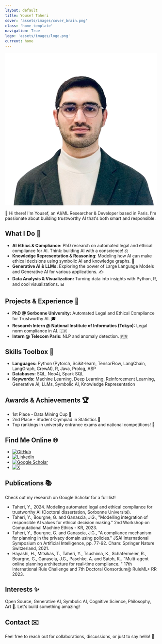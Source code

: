 ```yaml
---
layout: default
title: Yousef Taheri
cover: 'assets/images/cover_brain.png'
class: 'home-template'
navigation: True
logo: 'assets/images/logo.png'
current: home
---
```




<!--  Insert Your Photo Here -->
![Your Photo](/assets/images/portrait.png) <!-- Replace with your image path -->


👋 Hi there! I'm Yousef, an AI/ML Researcher & Developer based in Paris. I'm passionate about building trustworthy AI that's both smart and responsible.

## What I Do 🚀

*   **AI Ethics & Compliance:**  PhD research on automated legal and ethical compliance for AI.  Think: building AI with a conscience! ⚖️
*   **Knowledge Representation & Reasoning:**  Modeling how AI can make ethical decisions using symbolic AI and knowledge graphs. 🧠
*   **Generative AI & LLMs:**  Exploring the power of Large Language Models and Generative AI for various applications. ✍️
*   **Data Analysis & Visualization:**  Turning data into insights with Python, R, and cool visualizations. 📊

## Projects & Experience 💼

*   **PhD @ Sorbonne University:**  Automated Legal and Ethical Compliance for Trustworthy AI. 🎓
*   **Research Intern @ National Institute of Informatics (Tokyo):**  Legal norm compliance in AI.  🇯🇵
*   **Intern @ Telecom Paris:** NLP and anomaly detection. 🇫🇷

## Skills Toolbox 🧰

*   **Languages:** Python (Pytorch, Scikit-learn, TensorFlow, LangChain, LangGraph, CrewAI), R, Java, Prolog, ASP
*   **Databases:** SQL, Neo4j, Spark SQL
*   **Keywords:** Machine Learning, Deep Learning, Reinforcement Learning, Generative AI, LLMs, Symbolic AI, Knowledge Representation

## Awards & Achievements 🏆

*   1st Place - Data Mining Cup 🥇
*   2nd Place - Student Olympiad in Statistics 🥈
*   Top rankings in university entrance exams and national competitions! 💯

## Find Me Online 🌐


* [![GitHub](https://img.shields.io/badge/GitHub-Profile-blue?logo=github)](https://github.com/yousef-taheri)
* [![LinkedIn](https://img.shields.io/badge/LinkedIn-Profile-blue?logo=linkedin)](https://www.linkedin.com/in/yousef-taheri-0403205a/?_l=en_US)
* [![Google Scholar](https://img.shields.io/badge/GoogleScholar-Profile-blue?logo=googlescholar)](http://scholar.google.com/citations?user=IN72HckAAAAJ)
* [![X](https://img.shields.io/badge/X-Account-blue?logo=x)](https://x.com/youseftaherii)




## Publications 📚

Check out my research on Google Scholar for a full list!

*   Taheri, Y., 2024. Modeling automated legal and ethical compliance for trustworthy AI (Doctoral dissertation, Sorbonne Université).
*   Taheri, Y., Bourgne, G. and Ganascia, J.G., "Modelling integration of responsible AI values for ethical decision making." 2nd Workshop on Computational Machine Ethics - KR, 2023.
*   Taheri, Y., Bourgne, G. and Ganascia, J.G., "A compliance mechanism for planning in the privacy domain using policies." JSAI International Symposium on Artificial Intelligence, pp. 77-92. Cham: Springer Nature Switzerland, 2021.
*   Hayashi, H., Mitsikas, T., Taheri, Y., Tsushima, K., Schäfermeier, R., Bourgne, G., Ganascia, J.G., Paschke, A. and Satoh, K.. "Multi-agent online planning architecture for real-time compliance. " 17th International Rule Challenge and 7th Doctoral Consortium@ RuleML+ RR 2023.

## Interests ✨

Open Source, Generative AI, Symbolic AI, Cognitive Science, Philosophy, Art 🎨. Let's build something amazing!

## Contact ✉️

Feel free to reach out for collaborations, discussions, or just to say hello! 👋